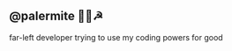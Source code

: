 <!-- - 👋 Hi, I’m @palermite
- 👀 I’m interested in ...
- 🌱 I’m currently learning ...
- 💞️ I’m looking to collaborate on ...
- 📫 How to reach me ...

palermite/palermite is a ✨ special ✨ repository because its `README.md` (this file) appears on your GitHub profile.
You can click the Preview link to take a look at your changes.
--->
 
 ## @palermite 🏳️‍🌈☭
far-left developer trying to use my coding powers for good
